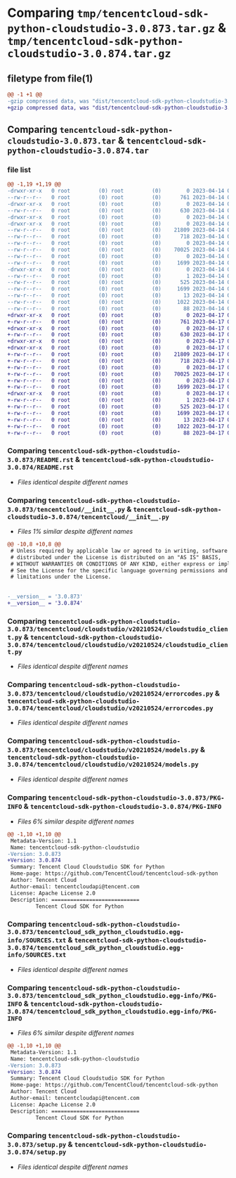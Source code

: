 # Comparing `tmp/tencentcloud-sdk-python-cloudstudio-3.0.873.tar.gz` & `tmp/tencentcloud-sdk-python-cloudstudio-3.0.874.tar.gz`

## filetype from file(1)

```diff
@@ -1 +1 @@
-gzip compressed data, was "dist/tencentcloud-sdk-python-cloudstudio-3.0.873.tar", last modified: Fri Apr 14 00:26:36 2023, max compression
+gzip compressed data, was "dist/tencentcloud-sdk-python-cloudstudio-3.0.874.tar", last modified: Mon Apr 17 00:25:34 2023, max compression
```

## Comparing `tencentcloud-sdk-python-cloudstudio-3.0.873.tar` & `tencentcloud-sdk-python-cloudstudio-3.0.874.tar`

### file list

```diff
@@ -1,19 +1,19 @@
-drwxr-xr-x   0 root         (0) root         (0)        0 2023-04-14 00:26:36.000000 tencentcloud-sdk-python-cloudstudio-3.0.873/
--rw-r--r--   0 root         (0) root         (0)      761 2023-04-14 00:26:36.000000 tencentcloud-sdk-python-cloudstudio-3.0.873/README.rst
-drwxr-xr-x   0 root         (0) root         (0)        0 2023-04-14 00:26:36.000000 tencentcloud-sdk-python-cloudstudio-3.0.873/tencentcloud/
--rw-r--r--   0 root         (0) root         (0)      630 2023-04-14 00:26:36.000000 tencentcloud-sdk-python-cloudstudio-3.0.873/tencentcloud/__init__.py
-drwxr-xr-x   0 root         (0) root         (0)        0 2023-04-14 00:26:36.000000 tencentcloud-sdk-python-cloudstudio-3.0.873/tencentcloud/cloudstudio/
-drwxr-xr-x   0 root         (0) root         (0)        0 2023-04-14 00:26:36.000000 tencentcloud-sdk-python-cloudstudio-3.0.873/tencentcloud/cloudstudio/v20210524/
--rw-r--r--   0 root         (0) root         (0)    21809 2023-04-14 00:26:36.000000 tencentcloud-sdk-python-cloudstudio-3.0.873/tencentcloud/cloudstudio/v20210524/cloudstudio_client.py
--rw-r--r--   0 root         (0) root         (0)      718 2023-04-14 00:26:36.000000 tencentcloud-sdk-python-cloudstudio-3.0.873/tencentcloud/cloudstudio/v20210524/errorcodes.py
--rw-r--r--   0 root         (0) root         (0)        0 2023-04-14 00:26:36.000000 tencentcloud-sdk-python-cloudstudio-3.0.873/tencentcloud/cloudstudio/v20210524/__init__.py
--rw-r--r--   0 root         (0) root         (0)    70025 2023-04-14 00:26:36.000000 tencentcloud-sdk-python-cloudstudio-3.0.873/tencentcloud/cloudstudio/v20210524/models.py
--rw-r--r--   0 root         (0) root         (0)        0 2023-04-14 00:26:36.000000 tencentcloud-sdk-python-cloudstudio-3.0.873/tencentcloud/cloudstudio/__init__.py
--rw-r--r--   0 root         (0) root         (0)     1699 2023-04-14 00:26:36.000000 tencentcloud-sdk-python-cloudstudio-3.0.873/PKG-INFO
-drwxr-xr-x   0 root         (0) root         (0)        0 2023-04-14 00:26:36.000000 tencentcloud-sdk-python-cloudstudio-3.0.873/tencentcloud_sdk_python_cloudstudio.egg-info/
--rw-r--r--   0 root         (0) root         (0)        1 2023-04-14 00:26:36.000000 tencentcloud-sdk-python-cloudstudio-3.0.873/tencentcloud_sdk_python_cloudstudio.egg-info/dependency_links.txt
--rw-r--r--   0 root         (0) root         (0)      525 2023-04-14 00:26:36.000000 tencentcloud-sdk-python-cloudstudio-3.0.873/tencentcloud_sdk_python_cloudstudio.egg-info/SOURCES.txt
--rw-r--r--   0 root         (0) root         (0)     1699 2023-04-14 00:26:36.000000 tencentcloud-sdk-python-cloudstudio-3.0.873/tencentcloud_sdk_python_cloudstudio.egg-info/PKG-INFO
--rw-r--r--   0 root         (0) root         (0)       13 2023-04-14 00:26:36.000000 tencentcloud-sdk-python-cloudstudio-3.0.873/tencentcloud_sdk_python_cloudstudio.egg-info/top_level.txt
--rw-r--r--   0 root         (0) root         (0)     1022 2023-04-14 00:26:36.000000 tencentcloud-sdk-python-cloudstudio-3.0.873/setup.py
--rw-r--r--   0 root         (0) root         (0)       88 2023-04-14 00:26:36.000000 tencentcloud-sdk-python-cloudstudio-3.0.873/setup.cfg
+drwxr-xr-x   0 root         (0) root         (0)        0 2023-04-17 00:25:34.000000 tencentcloud-sdk-python-cloudstudio-3.0.874/
+-rw-r--r--   0 root         (0) root         (0)      761 2023-04-17 00:25:33.000000 tencentcloud-sdk-python-cloudstudio-3.0.874/README.rst
+drwxr-xr-x   0 root         (0) root         (0)        0 2023-04-17 00:25:34.000000 tencentcloud-sdk-python-cloudstudio-3.0.874/tencentcloud/
+-rw-r--r--   0 root         (0) root         (0)      630 2023-04-17 00:25:33.000000 tencentcloud-sdk-python-cloudstudio-3.0.874/tencentcloud/__init__.py
+drwxr-xr-x   0 root         (0) root         (0)        0 2023-04-17 00:25:34.000000 tencentcloud-sdk-python-cloudstudio-3.0.874/tencentcloud/cloudstudio/
+drwxr-xr-x   0 root         (0) root         (0)        0 2023-04-17 00:25:34.000000 tencentcloud-sdk-python-cloudstudio-3.0.874/tencentcloud/cloudstudio/v20210524/
+-rw-r--r--   0 root         (0) root         (0)    21809 2023-04-17 00:25:33.000000 tencentcloud-sdk-python-cloudstudio-3.0.874/tencentcloud/cloudstudio/v20210524/cloudstudio_client.py
+-rw-r--r--   0 root         (0) root         (0)      718 2023-04-17 00:25:33.000000 tencentcloud-sdk-python-cloudstudio-3.0.874/tencentcloud/cloudstudio/v20210524/errorcodes.py
+-rw-r--r--   0 root         (0) root         (0)        0 2023-04-17 00:25:33.000000 tencentcloud-sdk-python-cloudstudio-3.0.874/tencentcloud/cloudstudio/v20210524/__init__.py
+-rw-r--r--   0 root         (0) root         (0)    70025 2023-04-17 00:25:33.000000 tencentcloud-sdk-python-cloudstudio-3.0.874/tencentcloud/cloudstudio/v20210524/models.py
+-rw-r--r--   0 root         (0) root         (0)        0 2023-04-17 00:25:33.000000 tencentcloud-sdk-python-cloudstudio-3.0.874/tencentcloud/cloudstudio/__init__.py
+-rw-r--r--   0 root         (0) root         (0)     1699 2023-04-17 00:25:34.000000 tencentcloud-sdk-python-cloudstudio-3.0.874/PKG-INFO
+drwxr-xr-x   0 root         (0) root         (0)        0 2023-04-17 00:25:34.000000 tencentcloud-sdk-python-cloudstudio-3.0.874/tencentcloud_sdk_python_cloudstudio.egg-info/
+-rw-r--r--   0 root         (0) root         (0)        1 2023-04-17 00:25:33.000000 tencentcloud-sdk-python-cloudstudio-3.0.874/tencentcloud_sdk_python_cloudstudio.egg-info/dependency_links.txt
+-rw-r--r--   0 root         (0) root         (0)      525 2023-04-17 00:25:34.000000 tencentcloud-sdk-python-cloudstudio-3.0.874/tencentcloud_sdk_python_cloudstudio.egg-info/SOURCES.txt
+-rw-r--r--   0 root         (0) root         (0)     1699 2023-04-17 00:25:33.000000 tencentcloud-sdk-python-cloudstudio-3.0.874/tencentcloud_sdk_python_cloudstudio.egg-info/PKG-INFO
+-rw-r--r--   0 root         (0) root         (0)       13 2023-04-17 00:25:33.000000 tencentcloud-sdk-python-cloudstudio-3.0.874/tencentcloud_sdk_python_cloudstudio.egg-info/top_level.txt
+-rw-r--r--   0 root         (0) root         (0)     1022 2023-04-17 00:25:33.000000 tencentcloud-sdk-python-cloudstudio-3.0.874/setup.py
+-rw-r--r--   0 root         (0) root         (0)       88 2023-04-17 00:25:34.000000 tencentcloud-sdk-python-cloudstudio-3.0.874/setup.cfg
```

### Comparing `tencentcloud-sdk-python-cloudstudio-3.0.873/README.rst` & `tencentcloud-sdk-python-cloudstudio-3.0.874/README.rst`

 * *Files identical despite different names*

### Comparing `tencentcloud-sdk-python-cloudstudio-3.0.873/tencentcloud/__init__.py` & `tencentcloud-sdk-python-cloudstudio-3.0.874/tencentcloud/__init__.py`

 * *Files 1% similar despite different names*

```diff
@@ -10,8 +10,8 @@
 # Unless required by applicable law or agreed to in writing, software
 # distributed under the License is distributed on an "AS IS" BASIS,
 # WITHOUT WARRANTIES OR CONDITIONS OF ANY KIND, either express or implied.
 # See the License for the specific language governing permissions and
 # limitations under the License.
 
 
-__version__ = '3.0.873'
+__version__ = '3.0.874'
```

### Comparing `tencentcloud-sdk-python-cloudstudio-3.0.873/tencentcloud/cloudstudio/v20210524/cloudstudio_client.py` & `tencentcloud-sdk-python-cloudstudio-3.0.874/tencentcloud/cloudstudio/v20210524/cloudstudio_client.py`

 * *Files identical despite different names*

### Comparing `tencentcloud-sdk-python-cloudstudio-3.0.873/tencentcloud/cloudstudio/v20210524/errorcodes.py` & `tencentcloud-sdk-python-cloudstudio-3.0.874/tencentcloud/cloudstudio/v20210524/errorcodes.py`

 * *Files identical despite different names*

### Comparing `tencentcloud-sdk-python-cloudstudio-3.0.873/tencentcloud/cloudstudio/v20210524/models.py` & `tencentcloud-sdk-python-cloudstudio-3.0.874/tencentcloud/cloudstudio/v20210524/models.py`

 * *Files identical despite different names*

### Comparing `tencentcloud-sdk-python-cloudstudio-3.0.873/PKG-INFO` & `tencentcloud-sdk-python-cloudstudio-3.0.874/PKG-INFO`

 * *Files 6% similar despite different names*

```diff
@@ -1,10 +1,10 @@
 Metadata-Version: 1.1
 Name: tencentcloud-sdk-python-cloudstudio
-Version: 3.0.873
+Version: 3.0.874
 Summary: Tencent Cloud Cloudstudio SDK for Python
 Home-page: https://github.com/TencentCloud/tencentcloud-sdk-python
 Author: Tencent Cloud
 Author-email: tencentcloudapi@tencent.com
 License: Apache License 2.0
 Description: ============================
         Tencent Cloud SDK for Python
```

### Comparing `tencentcloud-sdk-python-cloudstudio-3.0.873/tencentcloud_sdk_python_cloudstudio.egg-info/SOURCES.txt` & `tencentcloud-sdk-python-cloudstudio-3.0.874/tencentcloud_sdk_python_cloudstudio.egg-info/SOURCES.txt`

 * *Files identical despite different names*

### Comparing `tencentcloud-sdk-python-cloudstudio-3.0.873/tencentcloud_sdk_python_cloudstudio.egg-info/PKG-INFO` & `tencentcloud-sdk-python-cloudstudio-3.0.874/tencentcloud_sdk_python_cloudstudio.egg-info/PKG-INFO`

 * *Files 6% similar despite different names*

```diff
@@ -1,10 +1,10 @@
 Metadata-Version: 1.1
 Name: tencentcloud-sdk-python-cloudstudio
-Version: 3.0.873
+Version: 3.0.874
 Summary: Tencent Cloud Cloudstudio SDK for Python
 Home-page: https://github.com/TencentCloud/tencentcloud-sdk-python
 Author: Tencent Cloud
 Author-email: tencentcloudapi@tencent.com
 License: Apache License 2.0
 Description: ============================
         Tencent Cloud SDK for Python
```

### Comparing `tencentcloud-sdk-python-cloudstudio-3.0.873/setup.py` & `tencentcloud-sdk-python-cloudstudio-3.0.874/setup.py`

 * *Files identical despite different names*

